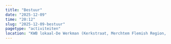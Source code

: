 ```yaml
---
title: "Bestuur"
date: "2025-12-09"
time: "20:12"
slug: "2025-12-09-bestuur"
pagetype: "activiteiten"
location: "KWB lokaal-De Werkman (Kerkstraat, Merchtem Flemish Region, Belgium)"
---
```




